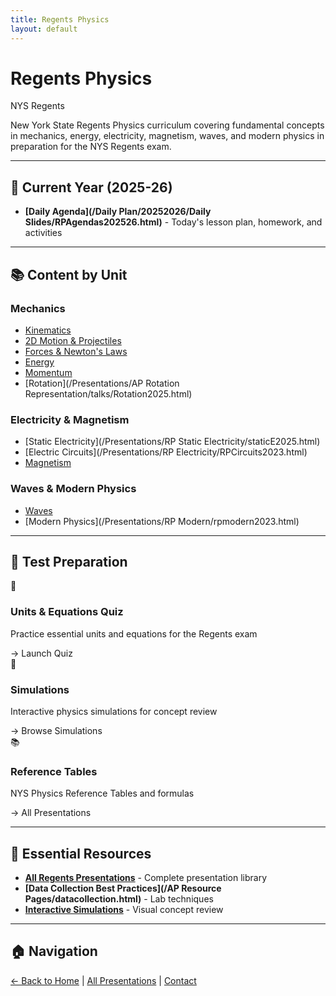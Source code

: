 ```yaml
---
title: Regents Physics
layout: default
---
```


<style>
.card-link {
  color: var(--accent-primary) !important;
  text-decoration: none !important;
}
.card-link:hover {
  color: var(--accent-hover) !important;
  background: var(--bg-tertiary);
  text-decoration: none !important;
}
</style>

# Regents Physics

<span class="course-badge badge-regents">NYS Regents</span>

New York State Regents Physics curriculum covering fundamental concepts in mechanics, energy, electricity, magnetism, waves, and modern physics in preparation for the NYS Regents exam.

---

## 📅 Current Year (2025-26)

- **[Daily Agenda](/Daily Plan/20252026/Daily Slides/RPAgendas202526.html)** - Today's lesson plan, homework, and activities

---

## 📚 Content by Unit

### Mechanics
- [Kinematics](/Presentations/APCVPM/talks/RPKinematics2025.html)
- [2D Motion & Projectiles](/Presentations/Projectiles/talks/RP2DMotion2025.html)
- [Forces & Newton's Laws](/Presentations/Forces/talks/RPForces2024.html)
- [Energy](/Presentations/APETM/talks/RPEnergy2025.html)
- [Momentum](/Presentations/Momentum/talks/RPmomentum2025.html)
- [Rotation](/Presentations/AP Rotation Representation/talks/Rotation2025.html)

### Electricity & Magnetism
- [Static Electricity](/Presentations/RP Static Electricity/staticE2025.html)
- [Electric Circuits](/Presentations/RP Electricity/RPCircuits2023.html)
- [Magnetism](/Presentations/Magnetism/magnetism.html)

### Waves & Modern Physics
- [Waves](/Presentations/Waves/talks/RP_Waves_2023.html)
- [Modern Physics](/Presentations/RP Modern/rpmodern2023.html)

---

## 🎯 Test Preparation

<div class="card-grid">

  <div class="content-card">
    <div class="card-icon">📝</div>
    <h3 class="card-title">Units & Equations Quiz</h3>
    <p class="card-description">Practice essential units and equations for the Regents exam</p>
    <div class="card-links">
      <a href="/regentsTestPrep/unitstestprepquiz.html" class="card-link">→ Launch Quiz</a>
    </div>
  </div>

  <div class="content-card">
    <div class="card-icon">🔬</div>
    <h3 class="card-title">Simulations</h3>
    <p class="card-description">Interactive physics simulations for concept review</p>
    <div class="card-links">
      <a href="/SimulationResources.html" class="card-link">→ Browse Simulations</a>
    </div>
  </div>

  <div class="content-card">
    <div class="card-icon">📚</div>
    <h3 class="card-title">Reference Tables</h3>
    <p class="card-description">NYS Physics Reference Tables and formulas</p>
    <div class="card-links">
      <a href="/presindex.html#regents-physics" class="card-link">→ All Presentations</a>
    </div>
  </div>

</div>

---

## 📖 Essential Resources

- **[All Regents Presentations](/presindex.html#regents-physics)** - Complete presentation library
- **[Data Collection Best Practices](/AP Resource Pages/datacollection.html)** - Lab techniques
- **[Interactive Simulations](/SimulationResources.html)** - Visual concept review

---

## 🏠 Navigation

[← Back to Home](/) | [All Presentations](/presindex.html) | [Contact](/contact.html)
